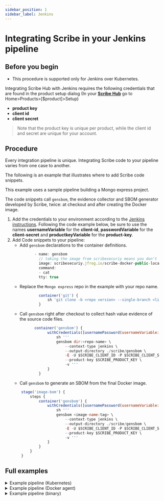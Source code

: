 ```yaml
---
sidebar_position: 1
sidebar_label: Jenkins
---
```


# Integrating Scribe in your Jenkins pipeline 

## Before you begin
* This procedure is supported only for Jenkins over Kubernetes.

Integrating Scribe Hub with Jenkins requires the following credentials that are found in the product setup dialog (In your **[Scribe Hub](https://prod.hub.scribesecurity.com/ "Scribe Hub Link")** go to Home>Products>[$product]>Setup)

* **product key**
* **client id**
* **client secret**

>Note that the product key is unique per product, while the client id and secret are unique for your account.

## Procedure
Every integration pipeline is unique. 
Integrating Scribe code to your pipeline varies from one case to another.

The following is an example that illustrates where to add Scribe code snippets. 

This example uses a sample pipeline building a Mongo express project. 

The code snippets call `gensbom`, the evidence collector and SBOM generator developed by Scribe, twice: at checkout and after creating the Docker image.

1. Add the credentials to your environment according to the [Jenkins instructions](https://www.jenkins.io/doc/book/using/using-credentials/ "Jenkins Instructions"). Following the code example below, be sure to use the names **usernameVariable** for the **client-id**, **passwordVariable** for the  **client-secret** and **productkeyVariable** for the **product-key**.
2. Add Code snippets to your pipeline:   
    * Add `gensbom` declarations to the container definitions.
    ```javascript
              - name: gensbom
                // taking the image from scribesecuriy means you don't need to have a local version
                image: scribesecuriy.jfrog.io/scribe-docker-public-local/gensbom:latest 
                command:
                - cat
                tty: true
    ``` 
    * Replace the `Mongo express` repo in the example with your repo name.
    ```javascript
                container('git') {
                    sh 'git clone -b <repo version> --single-branch <link to repository> <repo name>'
                }
    ```
    * Call `gensbom` right after checkout to collect hash value evidence of the source code files.
    ```javascript
              container('gensbom') {
                    withCredentials([usernamePassword(usernameVariable: 'SCRIBE_CLIENT_ID', passwordVariable: 'SCRIBE_CLIENT_SECRET', productkeyVariable: 'SCRIBE_PRODUCT_KEY')]) {
                        sh '''
                        gensbom dir:<repo-name> \
                            --context-type jenkins \
                            --output-directory ./scribe/gensbom \ 
                            -E -U $SCRIBE_CLIENT_ID -P $SCRIBE_CLIENT_SECRET \
                            --product-key $SCRIBE_PRODUCT_KEY \
                            -v '''
                    }
                }
    ```
    * Call `gensbom` to generate an SBOM from the final Docker image.
    ```javascript
        stage('image-bom') {
            steps {
                container('gensbom') {
                    withCredentials([usernamePassword(usernameVariable: 'SCRIBE_CLIENT_ID', passwordVariable: 'SCRIBE_CLIENT_SECRET', productkeyVariable: 'SCRIBE_PRODUCT_KEY')]) {
                        sh '''
                        gensbom <image-name:tag> \
                            --context-type jenkins \
                            --output-directory ./scribe/gensbom \ 
                            -E -U $SCRIBE_CLIENT_ID -P $SCRIBE_CLIENT_SECRET \
                            --product-key $SCRIBE_PRODUCT_KEY \
                            -v '''
                    }
                }
            }
        }
    ```

## Full examples

<details>
  <summary>  Example pipeline (Kubernetes) </summary>

```javascript
pipeline {
    agent {
        kubernetes {
            metadata:
              labels:
                some-label: jsl-scribe-test
            spec:
              containers:
              - name: jnlp
                env:
                - name: CONTAINER_ENV_VAR
                  value: jnlp
              - name: gensbom
                // taking the image from scribesecuriy means you don't need to have a local version
                image: scribesecuriy.jfrog.io/scribe-docker-public-local/gensbom:latest 
                command:
                - cat
                tty: true
              - name: git
                image: alpine/git
                command:
                  - cat
                tty: true
        }
    }
    environment {
       SCRIBE_PRODUCT_KEY = credentials('scribe-product-key')
       SCRIBE_URL = "https://api.staging.scribesecurity.com"
       SCRIBE_LOGIN_URL = "https://scribesecurity-staging.us.auth0.com"
       SCRIBE_AUDIENCE = "api.staging.scribesecurity.com"
    }
    stages {
        stage('checkout-bom') {
            steps {
                container('git') {
                    // this is an example of the repository this pipeline is running on. replace with your own repository
                    sh 'git clone -b v1.0.0-alpha.4 --single-branch https://github.com/mongo-express/mongo-express.git mongo-express-scm'
                }
                // The following call to gensbom collects hash value evidence of the source code files to facilitate the integrity validation
                container('gensbom') {
                    withCredentials([usernamePassword(credentialsId: 'scribe-staging-auth-id', usernameVariable: 'SCRIBE_CLIENT_ID', passwordVariable: 'SCRIBE_CLIENT_SECRET')]) {
                        sh '''
                        gensbom dir:mongo-express-scm \
                            --context-type jenkins \
                            --output-directory ./scribe/gensbom \ 
                            -E -U $SCRIBE_CLIENT_ID -P $SCRIBE_CLIENT_SECRET \
                            --product-key $SCRIBE_PRODUCT_KEY \
                            --scribe.-url=$SCRIBE_LOGIN_URL --scribe.auth.audience=$SCRIBE_AUDIENCE --scribe.url $SCRIBE_URL \
                            -v '''
                    }
                }
            }
        }

        stage('image-bom') {
            steps {
                // The following call to gensbom generates an SBOM from the docker image
                container('gensbom') {

                    withCredentials([usernamePassword(credentialsId: 'scribe-staging-auth-id', usernameVariable: 'SCRIBE_CLIENT_ID', passwordVariable: 'SCRIBE_CLIENT_SECRET')]) {
                        sh '''
                        gensbom mongo-express:1.0.0-alpha.4 \
                            --context-type jenkins \
                            --output-directory ./scribe/gensbom \ 
                            -E -U $SCRIBE_CLIENT_ID -P $SCRIBE_CLIENT_SECRET \
                            --product-key $SCRIBE_PRODUCT_KEY \
                            --scribe.-url=$SCRIBE_LOGIN_URL --scribe.auth.audience=$SCRIBE_AUDIENCE --scribe.url $SCRIBE_URL \
                            -v '''
                    }
                }
            }
        }
    }
}
```
</details>


<details>
  <summary>  Example pipeline (Docker agent) </summary>

### Pre requisites
You need the following jenkins extenstions
1. [docker pipeline](https://plugins.jenkins.io/docker-workflow/)
2. [docker commons](https://plugins.jenkins.io/docker-commons/)
3. [docker plugin](https://plugins.jenkins.io/docker-plugin/)
4. [Docker API](https://plugins.jenkins.io/docker-java-api/)
5. [Workspace Cleanup](https://plugins.jenkins.io/ws-cleanup/) (optional)

You also need to have a `docker` installed on your build node in jenkins.

```javascript
pipeline {
  agent any
  environment {
       SCRIBE_PRODUCT_KEY = credentials('scribe-product-key')
       SCRIBE_URL = "https://api.staging.scribesecurity.com"
       SCRIBE_LOGIN_URL = "https://scribesecurity-staging.us.auth0.com"
       SCRIBE_AUDIENCE = "api.staging.scribesecurity.com"
  }
  stages {
        stage('checkout') {
            steps {
                // Cleans the workspace for old code / build
                cleanWs()
                // this is an example of the repository this pipeline is running on. replace with your own repository
                sh 'git clone -b v1.0.0-alpha.4 --single-branch https://github.com/mongo-express/mongo-express.git mongo-express-scm'
            }
        }
        // The following call to gensbom collects hash value evidence of the source code files to facilitate the integrity validation
        stage('gensbom') {
        agent {
            docker {
                // taking the image from scribesecuriy means you don't need to have a local version
                image 'scribesecuriy.jfrog.io/scribe-docker-public-local/gensbom:latest'
                reuseNode true
                // required to avoid error for jenkins
                args "--entrypoint="
            }
        }
        steps {       
            withCredentials([usernamePassword(credentialsId: 'scribe-staging-auth-id', usernameVariable: 'SCRIBE_CLIENT_ID', passwordVariable: 'SCRIBE_CLIENT_SECRET')]) {
                sh '''
                    gensbom bom dir:mongo-express-scm \
                    --context-type jenkins \
                    --output-directory ./scribe/gensbom \
                    --product-key testing \
                    -E -U $SCRIBE_CLIENT_ID -P $SCRIBE_CLIENT_SECRET \
                    --scribe.-url=$SCRIBE_LOGIN_URL --scribe.auth.audience=$SCRIBE_AUDIENCE --scribe.url $SCRIBE_URL \
                    -vv
                '''
                }
            }
        }
        // The following call to gensbom generates an SBOM from the docker image
        stage('image-bom') {
            agent {
                docker {
                    image 'scribesecuriy.jfrog.io/scribe-docker-public-local/gensbom:latest'
                    reuseNode true
                    args "--entrypoint="
                }
            }
            steps {
                    withCredentials([usernamePassword(credentialsId: 'scribe-staging-auth-id', usernameVariable: 'SCRIBE_CLIENT_ID', passwordVariable: 'SCRIBE_CLIENT_SECRET')]) {  
                    sh '''
                    gensbom bom mongo-express:1.0.0-alpha.4 \
                    --context-type jenkins \
                    --output-directory ./scribe/gensbom \
                    --product-key $SCRIBE_PRODUCT_KEY \
                    -E -U $SCRIBE_CLIENT_ID -P $SCRIBE_CLIENT_SECRET \
                    --scribe.-url=$SCRIBE_LOGIN_URL --scribe.auth.audience=$SCRIBE_AUDIENCE --scribe.url $SCRIBE_URL \
                    -vv'''
                }
            }
        }
    }
}
```
</details>


<details>
  <summary>  Example pipeline (binary) </summary>

```javascript
pipeline {
  agent any
  environment {
     SCRIBE_PRODUCT_KEY = credentials('scribe-product-key')
     SCRIBE_URL = "https://api.staging.scribesecurity.com"
     SCRIBE_LOGIN_URL = "https://scribesecurity-staging.us.auth0.com"
     SCRIBE_AUDIENCE = "api.staging.scribesecurity.com"
     PATH="./temp/bin:$PATH"
  }
  stages {
    stage('install') {
        steps {
          cleanWs()
          sh 'curl -sSfL https://raw.githubusercontent.com/scribe-security/misc/master/install.sh | sh -s -- -b ./temp/bin'
        }
    }
    stage('checkout') {
      steps {
          sh 'git clone -b v1.0.0-alpha.4 --single-branch https://github.com/mongo-express/mongo-express.git mongo-express-scm'
      }
    }
    
    stage('sbom') {
      steps {        
        withCredentials([usernamePassword(credentialsId: 'scribe-staging-auth-id', usernameVariable: 'SCRIBE_CLIENT_ID', passwordVariable: 'SCRIBE_CLIENT_SECRET')]) {
        sh '''
            gensbom bom dir:mongo-express-scm \
            --context-type jenkins \
            --output-directory ./scribe/gensbom \
            --product-key $SCRIBE_PRODUCT_KEY \
             -E -U $SCRIBE_CLIENT_ID -P $SCRIBE_CLIENT_SECRET \
            --scribe.-url=$SCRIBE_LOGIN_URL --scribe.auth.audience=$SCRIBE_AUDIENCE --scribe.url $SCRIBE_URL \
            -vv
          '''
        }
      }
    }

    stage('image-bom') {
      steps {
            withCredentials([usernamePassword(credentialsId: 'scribe-staging-auth-id', usernameVariable: 'SCRIBE_CLIENT_ID', passwordVariable: 'SCRIBE_CLIENT_SECRET')]) {  
            sh '''
            gensbom bom mongo-express:1.0.0-alpha.4 \
            --context-type jenkins \
            --output-directory ./scribe/gensbom \
            --product-key $SCRIBE_PRODUCT_KEY \
            -E -U $SCRIBE_CLIENT_ID -P $SCRIBE_CLIENT_SECRET \
            --scribe.-url=$SCRIBE_LOGIN_URL --scribe.auth.audience=$SCRIBE_AUDIENCE --scribe.url $SCRIBE_URL \
            -vv'''
          }
      }
    }

    stage('download-report') {
      steps {
           withCredentials([usernamePassword(credentialsId: 'scribe-staging-auth-id', usernameVariable: 'SCRIBE_CLIENT_ID', passwordVariable: 'SCRIBE_CLIENT_SECRET')]) {  
            sh '''
            valint report \
            -U $SCRIBE_CLIENT_ID -P $SCRIBE_CLIENT_SECRET --output-directory scribe/valint \
            --scribe.-url=$SCRIBE_LOGIN_URL --scribe.auth.audience=$SCRIBE_AUDIENCE --scribe.url $SCRIBE_URL \
            --timeout 120s \
            -vv'''
          }
      }
    }
  }
}
```
</details>

